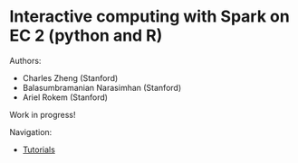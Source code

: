 # Interactive computing with Spark on EC 2 (python and R)

Authors:
 * Charles Zheng (Stanford)
 * Balasumbramanian Narasimhan (Stanford)
 * Ariel Rokem (Stanford)

Work in progress!

Navigation:
 * [Tutorials](https://github.com/snarles/computing/tree/master/tutorial)